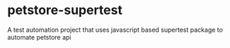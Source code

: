 # petstore-supertest

A test automation project that uses javascript based supertest package to automate petstore api
